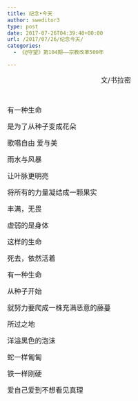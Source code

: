 ```yaml
---
title: 纪念•今天
author: sweditor3
type: post
date: 2017-07-26T04:39:40+00:00
url: /2017/07/26/纪念今天/
categories:
  - 《@守望》第104期——宗教改革500年

---
```

<p style="text-align: center;">
  <span style="font-size: 12pt;">文/书拉密</span>
</p>

&nbsp;

<span style="font-size: 12pt;">有一种生命</span>
  
<span style="font-size: 12pt;">是为了从种子变成花朵</span>
  
<span style="font-size: 12pt;">歌唱自由 爱与美</span>
  
<span style="font-size: 12pt;">雨水与风暴</span>
  
<span style="font-size: 12pt;">让叶脉更明亮</span>
  
<span style="font-size: 12pt;">将所有的力量凝结成一颗果实</span>
  
<span style="font-size: 12pt;">丰满，无畏</span>
  
<span style="font-size: 12pt;">虚弱的是身体</span>

<span style="font-size: 12pt;">这样的生命</span>
  
<span style="font-size: 12pt;">死去，依然活着</span>

<span style="font-size: 12pt;">有一种生命</span>
  
<span style="font-size: 12pt;">从种子开始</span>
  
<span style="font-size: 12pt;">就努力要爬成一株充满恶意的藤蔓</span>
  
<span style="font-size: 12pt;">所过之地</span>
  
<span style="font-size: 12pt;">洋溢黑色的泡沫</span>
  
<span style="font-size: 12pt;">蛇一样匍匐</span>
  
<span style="font-size: 12pt;">铁一样刚硬</span>
  
<span style="font-size: 12pt;">爱自己爱到不想看见真理</span>
